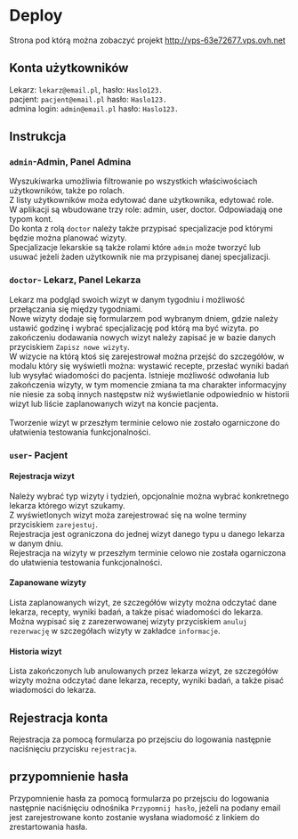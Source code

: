 # Deploy

Strona pod którą można zobaczyć projekt http://vps-63e72677.vps.ovh.net


## Konta użytkowników

Lekarz: `lekarz@email.pl`, hasło: `Haslo123.`\
pacjent: `pacjent@email.pl` hasło: `Haslo123.`\
admina login: `admin@email.pl` hasło: `Haslo123.`

## Instrukcja

### `admin`-Admin, Panel Admina

Wyszukiwarka umożliwia filtrowanie po wszystkich właściwościach użytkowników, także po rolach.\
Z listy użytkowników moża edytować dane użytkownika, edytować role.\
W aplikacji są wbudowane trzy role: admin, user, doctor. Odpowiadają one typom kont.\
Do konta z rolą `doctor` należy także przypisać specjalizacje pod którymi będzie można planować wizyty.\
Specjalizacje lekarskie są także rolami które `admin` może tworzyć lub usuwać jeżeli żaden użytkownik nie ma przypisanej danej specjalizacji.

### `doctor`- Lekarz, Panel Lekarza

Lekarz ma podgląd swoich wizyt w danym tygodniu i możliwość przełączania się między tygodniami.\
Nowe wizyty dodaje się formularzem pod wybranym dniem, gdzie należy ustawić godzinę i wybrać specjalizację pod którą ma być wizyta. po zakończeniu dodawania nowych wizyt należy zapisać je w bazie danych przyciskiem `Zapisz nowe wizyty`.\
W wizycie na którą ktoś się zarejestrował można przejść do szczegółów, w modalu który się wyświetli można: wystawić recepte, przesłać wyniki badań lub wysyłać wiadomości do pacjenta.
Istnieje możliwość odwołania lub zakończenia wizyty, w tym momencie zmiana ta ma charakter informacyjny nie niesie za sobą innych następstw niż wyświetlanie odpowiednio w historii wizyt lub liście zaplanowanych wizyt na koncie pacjenta.\
\
Tworzenie wizyt w przeszłym terminie celowo nie zostało ogarniczone do ułatwienia testowania funkcjonalności.

### `user`- Pacjent

#### Rejestracja wizyt

Należy wybrać typ wizyty i tydzień, opcjonalnie można wybrać konkretnego lekarza którego wizyt szukamy.\
Z wyświetlonych wizyt moża zarejestrować się na wolne terminy przyciskiem `zarejestuj`.\
Rejestracja jest ograniczona do jednej wizyt danego typu u danego lekarza w danym dniu.\
Rejestracja na wizyty w przeszłym terminie celowo nie została ogarniczona do ułatwienia testowania funkcjonalności.

#### Zapanowane wizyty

Lista zaplanowanych wizyt, ze szczegółów wizyty można odczytać dane lekarza, recepty, wyniki badań, a także pisać wiadomości do lekarza.\
Można wypisać się z zarezerwowanej wizyty przyciskiem `anuluj rezerwację` w szczegółach wizyty w zakładce `informacje`.

#### Historia wizyt

Lista zakończonych lub anulowanych przez lekarza wizyt, ze szczegółów wizyty można odczytać dane lekarza, recepty, wyniki badań, a także pisać wiadomości do lekarza.

## Rejestracja konta

Rejestracja za pomocą formularza po przejsciu do logowania następnie naciśnięciu przycisku `rejestracja`.

## przypomnienie hasła

Przypomnienie hasła za pomocą formularza po przejsciu do logowania następnie naciśnięciu odnośnika `Przypomnij hasło`, jeżeli na podany email jest zarejestrowane konto zostanie wysłana wiadomość z linkiem do zrestartowania hasła.
